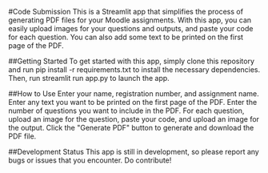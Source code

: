 #Code Submission
This is a Streamlit app that simplifies the process of generating PDF files for your Moodle assignments. With this app, you can easily upload images for your questions and outputs, and paste your code for each question. You can also add some text to be printed on the first page of the PDF.

##Getting Started
To get started with this app, simply clone this repository and run pip install -r requirements.txt to install the necessary dependencies. Then, run streamlit run app.py to launch the app.

##How to Use
Enter your name, registration number, and assignment name.
Enter any text you want to be printed on the first page of the PDF.
Enter the number of questions you want to include in the PDF.
For each question, upload an image for the question, paste your code, and upload an image for the output.
Click the "Generate PDF" button to generate and download the PDF file.

##Development Status
This app is still in development, so please report any bugs or issues that you encounter. Do contribute!